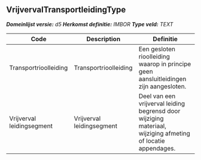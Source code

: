 ﻿## VrijvervalTransportleidingType

*__Domeinlijst versie:__ d5*
*__Herkomst definitie:__ IMBOR*
*__Type veld:__ TEXT*

|__Code__ |__Description__ |__Definitie__	|
|	---	|	---	|   ---	| 
| Transportrioolleiding | Transportrioolleiding | Een gesloten rioolleiding waarop in principe geen aansluitleidingen zijn aangesloten. |
| Vrijverval leidingsegment | Vrijverval leidingsegment | Deel van een vrijverval leiding begrensd door wijziging materiaal, wijziging afmeting of locatie appendages. |
